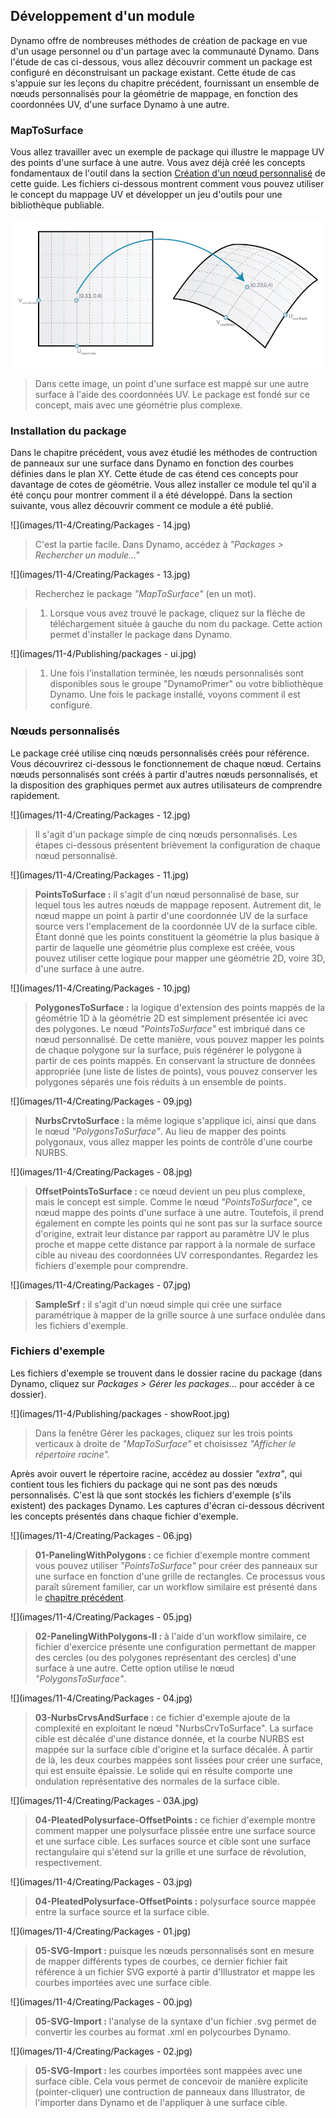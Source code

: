 

## Développement d'un module

Dynamo offre de nombreuses méthodes de création de package en vue d'un usage personnel ou d'un partage avec la communauté Dynamo. Dans l'étude de cas ci-dessous, vous allez découvrir comment un package est configuré en déconstruisant un package existant. Cette étude de cas s'appuie sur les leçons du chapitre précédent, fournissant un ensemble de nœuds personnalisés pour la géométrie de mappage, en fonction des coordonnées UV, d'une surface Dynamo à une autre.

### MapToSurface

Vous allez travailler avec un exemple de package qui illustre le mappage UV des points d'une surface à une autre. Vous avez déjà créé les concepts fondamentaux de l'outil dans la section [Création d'un nœud personnalisé](../10_Custom-Nodes/10-2_Creating.md) de cette guide. Les fichiers ci-dessous montrent comment vous pouvez utiliser le concept du mappage UV et développer un jeu d'outils pour une bibliothèque publiable.

![](images/11-4/uvMap.jpg)

> Dans cette image, un point d'une surface est mappé sur une autre surface à l'aide des coordonnées UV. Le package est fondé sur ce concept, mais avec une géométrie plus complexe.

### Installation du package

Dans le chapitre précédent, vous avez étudié les méthodes de contruction de panneaux sur une surface dans Dynamo en fonction des courbes définies dans le plan XY. Cette étude de cas étend ces concepts pour davantage de cotes de géométrie. Vous allez installer ce module tel qu'il a été conçu pour montrer comment il a été développé. Dans la section suivante, vous allez découvrir comment ce module a été publié.

![](images/11-4/Creating/Packages - 14.jpg)

> C'est la partie facile. Dans Dynamo, accédez à *"Packages > Rechercher un module..."*

![](images/11-4/Creating/Packages - 13.jpg)

> Recherchez le package *"MapToSurface"* (en un mot).

> 1. Lorsque vous avez trouvé le package, cliquez sur la flèche de téléchargement située à gauche du nom du package. Cette action permet d'installer le package dans Dynamo.

![](images/11-4/Publishing/packages - ui.jpg)

> 1. Une fois l'installation terminée, les nœuds personnalisés sont disponibles sous le groupe "DynamoPrimer" ou votre bibliothèque Dynamo. Une fois le package installé, voyons comment il est configuré.

### Nœuds personnalisés

Le package créé utilise cinq nœuds personnalisés créés pour référence. Vous découvrirez ci-dessous le fonctionnement de chaque nœud. Certains nœuds personnalisés sont créés à partir d'autres nœuds personnalisés, et la disposition des graphiques permet aux autres utilisateurs de comprendre rapidement.

![](images/11-4/Creating/Packages - 12.jpg)

> Il s'agit d'un package simple de cinq nœuds personnalisés. Les étapes ci-dessous présentent brièvement la configuration de chaque nœud personnalisé.

![](images/11-4/Creating/Packages - 11.jpg)

> **PointsToSurface :** il s'agit d'un nœud personnalisé de base, sur lequel tous les autres nœuds de mappage reposent. Autrement dit, le nœud mappe un point à partir d'une coordonnée UV de la surface source vers l'emplacement de la coordonnée UV de la surface cible. Étant donné que les points constituent la géométrie la plus basique à partir de laquelle une géométrie plus complexe est créée, vous pouvez utiliser cette logique pour mapper une géométrie 2D, voire 3D, d'une surface à une autre.

![](images/11-4/Creating/Packages - 10.jpg)

> **PolygonesToSurface :** la logique d'extension des points mappés de la géométrie 1D à la géométrie 2D est simplement présentée ici avec des polygones. Le nœud *"PointsToSurface"* est imbriqué dans ce nœud personnalisé. De cette manière, vous pouvez mapper les points de chaque polygone sur la surface, puis régénérer le polygone à partir de ces points mappés. En conservant la structure de données appropriée (une liste de listes de points), vous pouvez conserver les polygones séparés une fois réduits à un ensemble de points.

![](images/11-4/Creating/Packages - 09.jpg)

> **NurbsCrvtoSurface :** la même logique s'applique ici, ainsi que dans le nœud *"PolygonsToSurface"*. Au lieu de mapper des points polygonaux, vous allez mapper les points de contrôle d'une courbe NURBS.

![](images/11-4/Creating/Packages - 08.jpg)

> **OffsetPointsToSurface :** ce nœud devient un peu plus complexe, mais le concept est simple. Comme le nœud *"PointsToSurface"*, ce nœud mappe des points d'une surface à une autre. Toutefois, il prend également en compte les points qui ne sont pas sur la surface source d'origine, extrait leur distance par rapport au paramètre UV le plus proche et mappe cette distance par rapport à la normale de surface cible au niveau des coordonnées UV correspondantes. Regardez les fichiers d'exemple pour comprendre.

![](images/11-4/Creating/Packages - 07.jpg)

> **SampleSrf :** il s'agit d'un nœud simple qui crée une surface paramétrique à mapper de la grille source à une surface ondulée dans les fichiers d'exemple.

### Fichiers d'exemple

Les fichiers d'exemple se trouvent dans le dossier racine du package (dans Dynamo, cliquez sur *Packages > Gérer les packages...* pour accéder à ce dossier).

![](images/11-4/Publishing/packages - showRoot.jpg)

> Dans la fenêtre Gérer les packages, cliquez sur les trois points verticaux à droite de *"MapToSurface"* et choisissez *"Afficher le répertoire racine".*

Après avoir ouvert le répertoire racine, accédez au dossier *"extra"*, qui contient tous les fichiers du package qui ne sont pas des nœuds personnalisés. C'est là que sont stockés les fichiers d'exemple (s'ils existent) des packages Dynamo. Les captures d'écran ci-dessous décrivent les concepts présentés dans chaque fichier d'exemple.

![](images/11-4/Creating/Packages - 06.jpg)

> **01-PanelingWithPolygons :** ce fichier d'exemple montre comment vous pouvez utiliser *"PointsToSurface"* pour créer des panneaux sur une surface en fonction d'une grille de rectangles. Ce processus vous paraît sûrement familier, car un workflow similaire est présenté dans le [chapitre précédent](../10_Custom-Nodes/10-2_Creating.md).

![](images/11-4/Creating/Packages - 05.jpg)

> **02-PanelingWithPolygons-II :** à l'aide d'un workflow similaire, ce fichier d'exercice présente une configuration permettant de mapper des cercles (ou des polygones représentant des cercles) d'une surface à une autre. Cette option utilise le nœud *"PolygonsToSurface"*.

![](images/11-4/Creating/Packages - 04.jpg)

> **03-NurbsCrvsAndSurface :** ce fichier d'exemple ajoute de la complexité en exploitant le nœud "NurbsCrvToSurface". La surface cible est décalée d'une distance donnée, et la courbe NURBS est mappée sur la surface cible d'origine et la surface décalée. À partir de là, les deux courbes mappées sont lissées pour créer une surface, qui est ensuite épaissie. Le solide qui en résulte comporte une ondulation représentative des normales de la surface cible.

![](images/11-4/Creating/Packages - 03A.jpg)

> **04-PleatedPolysurface-OffsetPoints :** ce fichier d'exemple montre comment mapper une polysurface plissée entre une surface source et une surface cible. Les surfaces source et cible sont une surface rectangulaire qui s'étend sur la grille et une surface de révolution, respectivement.

![](images/11-4/Creating/Packages - 03.jpg)

> **04-PleatedPolysurface-OffsetPoints :** polysurface source mappée entre la surface source et la surface cible.

![](images/11-4/Creating/Packages - 01.jpg)

> **05-SVG-Import :** puisque les nœuds personnalisés sont en mesure de mapper différents types de courbes, ce dernier fichier fait référence à un fichier SVG exporté à partir d'Illustrator et mappe les courbes importées avec une surface cible.

![](images/11-4/Creating/Packages - 00.jpg)

> **05-SVG-Import :** l'analyse de la syntaxe d'un fichier .svg permet de convertir les courbes au format .xml en polycourbes Dynamo.

![](images/11-4/Creating/Packages - 02.jpg)

> **05-SVG-Import :** les courbes importées sont mappées avec une surface cible. Cela vous permet de concevoir de manière explicite (pointer-cliquer) une contruction de panneaux dans Illustrator, de l'importer dans Dynamo et de l'appliquer à une surface cible.

